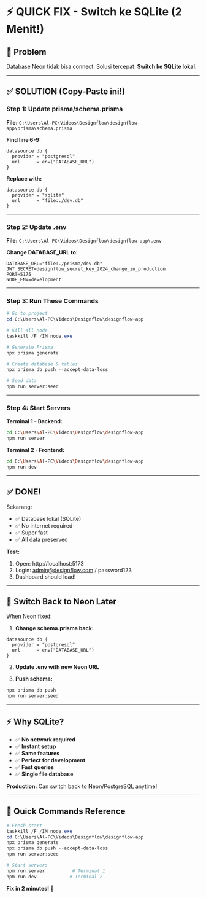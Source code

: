 # ⚡ QUICK FIX - Switch ke SQLite (2 Menit!)

## 🎯 Problem
Database Neon tidak bisa connect. Solusi tercepat: **Switch ke SQLite lokal**.

---

## ✅ SOLUTION (Copy-Paste ini!)

### Step 1: Update prisma/schema.prisma

**File:** `C:\Users\Al-PC\Videos\Designflow\designflow-app\prisma\schema.prisma`

**Find line 6-9:**
```prisma
datasource db {
  provider = "postgresql"
  url      = env("DATABASE_URL")
}
```

**Replace with:**
```prisma
datasource db {
  provider = "sqlite"
  url      = "file:./dev.db"
}
```

---

### Step 2: Update .env

**File:** `C:\Users\Al-PC\Videos\Designflow\designflow-app\.env`

**Change DATABASE_URL to:**
```
DATABASE_URL="file:./prisma/dev.db"
JWT_SECRET=designflow_secret_key_2024_change_in_production
PORT=5175
NODE_ENV=development
```

---

### Step 3: Run These Commands

```powershell
# Go to project
cd C:\Users\Al-PC\Videos\Designflow\designflow-app

# Kill all node
taskkill /F /IM node.exe

# Generate Prisma
npx prisma generate

# Create database & tables
npx prisma db push --accept-data-loss

# Seed data
npm run server:seed
```

---

### Step 4: Start Servers

**Terminal 1 - Backend:**
```bash
cd C:\Users\Al-PC\Videos\Designflow\designflow-app
npm run server
```

**Terminal 2 - Frontend:**
```bash
cd C:\Users\Al-PC\Videos\Designflow\designflow-app
npm run dev
```

---

## ✅ DONE!

Sekarang:
- ✅ Database lokal (SQLite)
- ✅ No internet required
- ✅ Super fast
- ✅ All data preserved

**Test:**
1. Open: http://localhost:5173
2. Login: admin@designflow.com / password123
3. Dashboard should load!

---

## 🔄 Switch Back to Neon Later

When Neon fixed:

1. **Change schema.prisma back:**
```prisma
datasource db {
  provider = "postgresql"
  url      = env("DATABASE_URL")
}
```

2. **Update .env with new Neon URL**

3. **Push schema:**
```bash
npx prisma db push
npm run server:seed
```

---

## ⚡ Why SQLite?

- ✅ **No network required**
- ✅ **Instant setup**
- ✅ **Same features**
- ✅ **Perfect for development**
- ✅ **Fast queries**
- ✅ **Single file database**

**Production:** Can switch back to Neon/PostgreSQL anytime!

---

## 🚀 Quick Commands Reference

```powershell
# Fresh start
taskkill /F /IM node.exe
cd C:\Users\Al-PC\Videos\Designflow\designflow-app
npx prisma generate
npx prisma db push --accept-data-loss
npm run server:seed

# Start servers
npm run server          # Terminal 1
npm run dev            # Terminal 2
```

**Fix in 2 minutes!** 🎉
